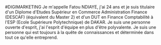 #DIGIMARKETING
Je m'appelle Fatou NDIAYE, j'ai 24 ans et je suis titulaire d'un Diplome d'Etudes Supérieur en Commerce Administration Finance (DESCAF) (équivalent du Master 2) et d'un DUT en Finance Comptabilité à l'ESP (Ecole Supérieure Polytechnique) de DAKAR. Je suis une personne ouverte d'esprit, j'ai l'esprit d'équipe en plus d'être polyvalente. Je suis une personne qui est toujours à la quête de connaissances et déterminée dans tout ce qu'elle entreprend.
